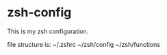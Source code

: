 # zsh-config

This is my zsh configuration.

file structure is: ~/.zshrc ~/zsh/config ~/zsh/functions

